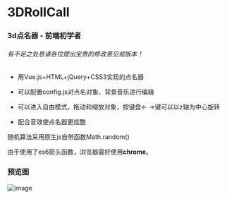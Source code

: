 # 3DRollCall
### 3d点名器 - 前端初学者
###### 有不足之处恳请各位提出宝贵的修改意见或版本！



* 用Vue.js+HTML+jQuery+CSS3实现的点名器

* 可以配置config.js对点名对象、背景音乐进行编辑

* 可以进入自由模式，拖动和缩放对象，按键盘← →键可以以z轴为中心旋转

* 配合音效使点名器更炫酷

<p>随机算法采用原生js自带函数Math.random()</p>
<p>由于使用了es6箭头函数，浏览器最好使用<b>chrome</b>。</p>


### 预览图
![image](https://github.com/chym123/3DRollCall/blob/master/preview.png)

